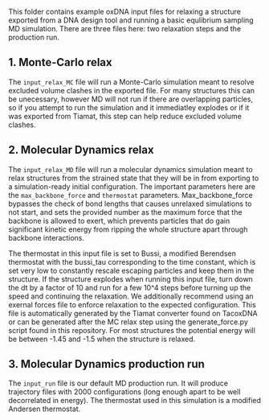 This folder contains example oxDNA input files for relaxing a structure exported from a DNA design tool and running a basic equlibrium sampling MD simulation.  There are three files here: two relaxation steps and the production run.

## 1. Monte-Carlo relax
The `input_relax_MC` file will run a Monte-Carlo simulation meant to resolve excluded volume clashes in the exported file.  For many structures this can be unecessary, however MD will not run if there are overlapping particles, so if you attempt to run the simulation and it immediatley explodes or if it was exported from Tiamat, this step can help reduce excluded volume clashes.

## 2. Molecular Dynamics relax
The `input_relax_MD` file will run a molecular dynamics simulation meant to relax structures from the strained state that they will be in from exporting to a simulation-ready initial configuration.  The important parameters here are the `max_backbone_force` and `thermostat` parameters. Max_backbone_force bypasses the check of bond lengths that causes unrelaxed simulations to not start, and sets the provided number as the maximum force that the backbone is allowed to exert, which prevents particles that do gain significant kinetic energy from ripping the whole structure apart through backbone interactions.

The thermostat in this input file is set to Bussi, a modified Berendsen thermostat with the bussi_tau corresponding to the time constant, which is set very low to constantly rescale escaping particles and keep them in the structure.  If the structure explodes when running this input file, turn down the dt by a factor of 10 and run for a few 10^4 steps before turning up the speed and continuing the relaxation.  We additionally recommend using an exernal forces file to enforce relaxation to the expected configuration.  This file is automatically generated by the Tiamat converter found on TacoxDNA or can be generated after the MC relax step using the generate_force.py script found in this repository.  For most structures the potential energy will be between -1.45 and -1.5 when the structure is relaxed.

## 3. Molecular Dynamics production run
The `input_run` file is our default MD production run.  It will produce trajectory files with 2000 configurations (long enough apart to be well decorrelated in energy).  The thermostat used in this simulation is a modified Andersen thermostat.
